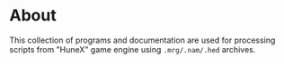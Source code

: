 # About

This collection of programs and documentation are used for processing scripts from "HuneX" game engine using ``.mrg/.nam/.hed`` archives.
